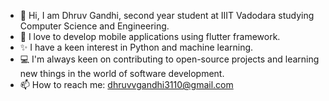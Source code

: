 - 👋 Hi, I am Dhruv Gandhi, second year student at IIIT Vadodara studying Computer Science and Engineering.
- 🌱 I love to develop mobile applications using flutter framework.
- ✨ I have a keen interest in Python and machine learning.
- 💻 I'm always keen on contributing to open-source projects and learning new things in the world of software development.
- 📫 How to reach me: dhruvvgandhi3110@gmail.com

<!---
DhruvGandhi31/DhruvGandhi31 is a ✨ special ✨ repository because its `README.md` (this file) appears on your GitHub profile.
You can click the Preview link to take a look at your changes.
--->
